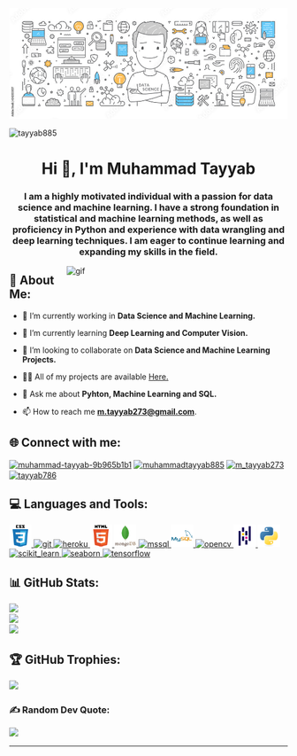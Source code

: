 ![logo](https://github.com/Tayyab885/Tayyab885/blob/main/banner.jpg)

<p align="left"> <img src="https://komarev.com/ghpvc/?username=tayyab885&label=Profile%20views&color=0e75b6&style=flat" alt="tayyab885" /> </p>

<h1 align="center">Hi 👋, I'm Muhammad Tayyab</h1>
<h3 align="center"> I am a highly motivated individual with a passion for data science and machine learning. I have a strong foundation in statistical and machine learning methods, as well as proficiency in Python and experience with data wrangling and deep learning techniques. I am eager to continue learning and expanding my skills in the field.</h3>


<img align="right" alt="gif" width="400" src="https://camo.githubusercontent.com/40165a147c3dcea0fa1db780bb533fc5f98546ccfb9d5d05ddb2f429277f5348/68747470733a2f2f616e616c7974696373696e6469616d61672e636f6d2f77702d636f6e74656e742f75706c6f6164732f323031382f31322f646576656c6f7065722d6472696262626c652e676966">

## 💫 About Me:
- 🔭 I’m currently working in **Data Science and Machine Learning.**

- 🌱 I’m currently learning **Deep Learning and Computer Vision.**

- 👯 I’m looking to collaborate on **Data Science and Machine Learning Projects.**

- 👨‍💻 All of my projects are available [Here.](https://github.com/Tayyab885?tab=repositories)

- 💬 Ask me about **Pyhton, Machine Learning and SQL.**

- 📫 How to reach me **m.tayyab273@gmail.com**.

## 🌐 Connect with me:
<a href="https://linkedin.com/in/muhammad-tayyab-9b965b1b1" target="blank"><img align="center" src="https://raw.githubusercontent.com/rahuldkjain/github-profile-readme-generator/master/src/images/icons/Social/linked-in-alt.svg" alt="muhammad-tayyab-9b965b1b1" height="30" width="40" /></a>
<a href="https://kaggle.com/muhammadtayyab885" target="blank"><img align="center" src="https://raw.githubusercontent.com/rahuldkjain/github-profile-readme-generator/master/src/images/icons/Social/kaggle.svg" alt="muhammadtayyab885" height="30" width="40" /></a>
<a href="https://www.hackerrank.com/m_tayyab273" target="blank"><img align="center" src="https://raw.githubusercontent.com/rahuldkjain/github-profile-readme-generator/master/src/images/icons/Social/hackerrank.svg" alt="m_tayyab273" height="30" width="40" /></a>
<a href="https://www.leetcode.com/tayyab786" target="blank"><img align="center" src="https://raw.githubusercontent.com/rahuldkjain/github-profile-readme-generator/master/src/images/icons/Social/leet-code.svg" alt="tayyab786" height="30" width="40" /></a>
</p>

## 💻 Languages and Tools:
<p align="left"> <a href="https://www.w3schools.com/css/" target="_blank" rel="noreferrer"> <img src="https://raw.githubusercontent.com/devicons/devicon/master/icons/css3/css3-original-wordmark.svg" alt="css3" width="40" height="40"/> </a> <a href="https://git-scm.com/" target="_blank" rel="noreferrer"> <img src="https://www.vectorlogo.zone/logos/git-scm/git-scm-icon.svg" alt="git" width="40" height="40"/> </a> <a href="https://heroku.com" target="_blank" rel="noreferrer"> <img src="https://www.vectorlogo.zone/logos/heroku/heroku-icon.svg" alt="heroku" width="40" height="40"/> </a> <a href="https://www.w3.org/html/" target="_blank" rel="noreferrer"> <img src="https://raw.githubusercontent.com/devicons/devicon/master/icons/html5/html5-original-wordmark.svg" alt="html5" width="40" height="40"/> </a> <a href="https://www.mongodb.com/" target="_blank" rel="noreferrer"> <img src="https://raw.githubusercontent.com/devicons/devicon/master/icons/mongodb/mongodb-original-wordmark.svg" alt="mongodb" width="40" height="40"/> </a> <a href="https://www.microsoft.com/en-us/sql-server" target="_blank" rel="noreferrer"> <img src="https://www.svgrepo.com/show/303229/microsoft-sql-server-logo.svg" alt="mssql" width="40" height="40"/> </a> <a href="https://www.mysql.com/" target="_blank" rel="noreferrer"> <img src="https://raw.githubusercontent.com/devicons/devicon/master/icons/mysql/mysql-original-wordmark.svg" alt="mysql" width="40" height="40"/> </a> <a href="https://opencv.org/" target="_blank" rel="noreferrer"> <img src="https://www.vectorlogo.zone/logos/opencv/opencv-icon.svg" alt="opencv" width="40" height="40"/> </a> <a href="https://pandas.pydata.org/" target="_blank" rel="noreferrer"> <img src="https://raw.githubusercontent.com/devicons/devicon/2ae2a900d2f041da66e950e4d48052658d850630/icons/pandas/pandas-original.svg" alt="pandas" width="40" height="40"/> </a> <a href="https://www.python.org" target="_blank" rel="noreferrer"> <img src="https://raw.githubusercontent.com/devicons/devicon/master/icons/python/python-original.svg" alt="python" width="40" height="40"/> </a> <a href="https://scikit-learn.org/" target="_blank" rel="noreferrer"> <img src="https://upload.wikimedia.org/wikipedia/commons/0/05/Scikit_learn_logo_small.svg" alt="scikit_learn" width="40" height="40"/> </a> <a href="https://seaborn.pydata.org/" target="_blank" rel="noreferrer"> <img src="https://seaborn.pydata.org/_images/logo-mark-lightbg.svg" alt="seaborn" width="40" height="40"/> </a> <a href="https://www.tensorflow.org" target="_blank" rel="noreferrer"> <img src="https://www.vectorlogo.zone/logos/tensorflow/tensorflow-icon.svg" alt="tensorflow" width="40" height="40"/> </a> </p>

## 📊 GitHub Stats:
![](https://github-readme-stats.vercel.app/api?username=Tayyab885&theme=onedark&hide_border=false&include_all_commits=true&count_private=true)<br/>
![](https://github-readme-streak-stats.herokuapp.com/?user=Tayyab885&theme=onedark&hide_border=false)<br/>
![](https://github-readme-stats.vercel.app/api/top-langs/?username=Tayyab885&theme=onedark&hide_border=false&include_all_commits=true&count_private=true&layout=compact)

## 🏆 GitHub Trophies:
![](https://github-profile-trophy.vercel.app/?username=Tayyab885&theme=onedark&no-frame=false&no-bg=false&margin-w=4)

### ✍️ Random Dev Quote:
![](https://quotes-github-readme.vercel.app/api?type=horizontal&theme=radical)

----------------------------------------------------------------------------------------------------------------------------------------------------------------



